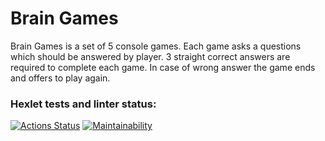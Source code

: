 # Brain Games

Brain Games is a set of 5 console games. Each game asks a questions which should be answered by player. 3 straight correct answers are required to complete each game. In case of wrong answer the game ends and offers to play again.

### Hexlet tests and linter status:

[![Actions Status](https://github.com/shamshaev/java-project-61/actions/workflows/hexlet-check.yml/badge.svg)](https://github.com/shamshaev/java-project-61/actions)
[![Maintainability](https://api.codeclimate.com/v1/badges/3844ba1e2b77d9e5ceda/maintainability)](https://codeclimate.com/github/shamshaev/java-project-61/maintainability)

<!--
https://asciinema.org/a/4veZIYDCGL1zR9MQalgbEsLAP
https://asciinema.org/a/p1sHBdVofOBo1Q4qHiMfEtOjv
https://asciinema.org/a/qgLZL4BantvD2JKKscdx7psu6
https://asciinema.org/a/3Ca8TFyJ8kDNLsyNLNsOP5XXi
https://asciinema.org/a/V5iUctzLxD4jlHxMgLnW50O2J
-->
